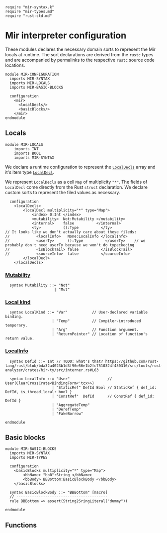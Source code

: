 ```k
require "mir-syntax.k"
require "mir-types.md"
require "rust-std.md"
```

Mir interpreter configuration
=============================

These modules declares the necessary domain sorts to represent the Mir locals at runtime. The sort declarations are derived from the `rustc` types and are accompanied by permalinks to the respective `rustc` source code locations.

```k
module MIR-CONFIGURATION
  imports MIR-SYNTAX
  imports MIR-LOCALS
  imports MIR-BASIC-BLOCKS

  configuration
    <mir>
      <localDecls/>
      <basicBlocks/>
    </mir>
endmodule
```

Locals
------

```k
module MIR-LOCALS
    imports INT
    imports BOOL
    imports MIR-SYNTAX
```

We declare a runtime configuration to represent the [`LocalDecls`](https://github.com/rust-lang/rust/blob/bda32a4023b1d3f96e56e1b2fc7510324f430316/compiler/rustc_middle/src/mir/mod.rs#L72) array and it's item type [`LocalDecl`](https://github.com/rust-lang/rust/blob/bda32a4023b1d3f96e56e1b2fc7510324f430316/compiler/rustc_middle/src/mir/mod.rs#L756).

We represent `LocalDecls` as a cell `Map` of multiplicity `"*"`. The fields of `LocalDecl` come directly from the Rust `struct` declaration. We declare custom sorts to represent the filed values as necessary.

```k
  configuration
    <localDecls>
        <localDecl multiplicity="*" type="Map">
            <index> 0:Int </index>
            <mutability>  Not:Mutability </mutability>
            <internal>    false          </internal>
            <ty>          ():Type          </ty>
// It looks like we don't actually care about these fileds:
//            <localInfo>   None:LocalInfo </localInfo>
//            <userTy>      ():Type          </userTy>    // we probably don't need userTy because we won't do typeckecing
//            <isBlockTail> false          </isBlockTail>
//            <sourceInfo>  false          </sourceInfo>
        </localDecl>
    </localDecls>
```

### [Mutability](https://github.com/rust-lang/rust/blob/bda32a4023b1d3f96e56e1b2fc7510324f430316/compiler/rustc_ast/src/ast.rs#L781)

```k
  syntax Mutability ::= "Not"
                      | "Mut"
```

### [Local kind](https://github.com/rust-lang/rust/blob/bda32a4023b1d3f96e56e1b2fc7510324f430316/compiler/rustc_middle/src/mir/mod.rs#LL663C16-L663C20)

```k
  syntax LocalKind ::= "Var"           // User-declared variable binding.
                     | "Temp"          // Compiler-introduced temporary.
                     | "Arg"           // Function argument.
                     | "ReturnPointer" // Location of function's return value.
```

### [LocalInfo](https://github.com/rust-lang/rust/blob/bda32a4023b1d3f96e56e1b2fc7510324f430316/compiler/rustc_middle/src/mir/mod.rs#LL887-L905C2)

```k
  syntax DefId ::= Int // TODO: what's that? https://github.com/rust-lang/rust/blob/bda32a4023b1d3f96e56e1b2fc7510324f430316/src/tools/rust-analyzer/crates/hir-ty/src/interner.rs#L63

  syntax LocalInfo ::= "User"                 // User(ClearCrossCrate<BindingForm<'tcx>>)
                     | "StaticRef" DefId Bool // StaticRef { def_id: DefId, is_thread_local: bool }
                     | "ConstRef"  DefId      // ConstRef { def_id: DefId }
                     | "AggregateTemp"
                     | "DerefTemp"
                     | "FakeBorrow"
```

```k
endmodule
```

Basic blocks
------------

```k
module MIR-BASIC-BLOCKS
  imports MIR-SYNTAX
  imports MIR-TYPES
```

```k
  configuration
    <basicBlocks multiplicity="*" type="Map">
        <bbName> "bb0":String </bbName>
        <bbBody> BBBottom:BasicBlockBody </bbBody>
    </basicBlocks>

  syntax BasicBlockBody ::= "BBBottom" [macro]
  // -----------------------------------------
  rule BBBottom => assert(String2SringLiteral("dummy"))
```

```k
endmodule
```


Functions
---------

```k
```

